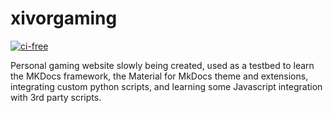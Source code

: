 # xivorgaming
[![ci-free](https://github.com/xivor/xivorgaming/actions/workflows/ci-free.yml/badge.svg)](https://github.com/xivor/xivorgaming/actions/workflows/ci-free.yml)

Personal gaming website slowly being created, used as a testbed to learn the MKDocs framework, the Material for MkDocs theme and extensions, integrating custom python scripts, and learning some Javascript integration with 3rd party scripts.
